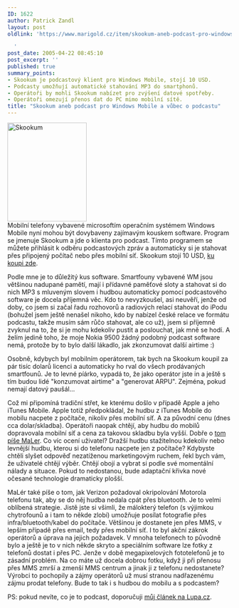 ```yaml
---
ID: 1622
author: Patrick Zandl
layout: post
oldlink: 'https://www.marigold.cz/item/skookum-aneb-podcast-pro-windows-mobile-a-vubec-o-podcastu

  '
post_date: 2005-04-22 08:45:10
post_excerpt: ''
published: true
summary_points:
- Skookum je podcastový klient pro Windows Mobile, stojí 10 USD.
- Podcasty umožňují automatické stahování MP3 do smartphonů.
- Operátoři by mohli Skookum nabízet pro zvýšení datové spotřeby.
- Operátoři omezují přenos dat do PC mimo mobilní sítě.
title: "Skookum aneb podcast pro Windows Mobile a vůbec o podcastu"
---
```


<div class="rightbox"><img src="/wp-content/uploads/20050422-Skookum.jpg" alt="Skookum" width="178" height="222" /></div>Mobilní telefony vybavené microsoftím operačním systémem Windows Mobile nyní mohou být dovybaveny zajímavým kouskem software. Program se jmenuje Skookum a jde o klienta pro podcast. Tímto programem se můžete přihlásit k odběru podcastových zpráv a automaticky si je stahovat přes připojený počítač nebo přes mobilní síť. Skookum stojí 10 USD, <a href="http://www.smartphone.net/software_detail.asp?id=1401&amp;associateid=280">ku koupi zde</a>.</p>

<p>Podle mne je to důležitý kus software. Smartfouny vybavené WM jsou většinou nadupané pamětí, mají i přídavné paměťové sloty a stahovat si do nich MP3 s mluveným slovem i hudbou automaticky pomocí podcastového software je docela příjemná věc. Kdo to nevyzkoušel, asi neuvěří, jenže od doby, co jsem si začal řadu rozhovorů a radiových relací stahovat do iPodu (bohužel jsem ještě nenašel nikoho, kdo by nabízel české relace ve formátu podcastu, takže musím sám růčo stahovat, ale co už), jsem si příjemně zvyknul na to, že si je mohu kdekoliv pustit a poslouchat, jak mně se hodí. A želím jedině toho, že moje Nokia 9500 žádný podobný podcast software nemá, protože by to bylo další lákadlo, jak zkonzumovat další airtime :)</p>

<p>Osobně, kdybych byl mobilním operátorem, tak bych na Skookum koupil za pár tisíc dolarů licenci a automaticky ho rval do všech prodávaných smartfounů. Je to levné píárko, vypadá to, že jako operátor jste in a ještě s tím budou lidé "konzumovat airtime" a "generovat ARPU". Zejména, pokud nemají datový paušál...</p>

<p>Což mi připomíná tradiční střet, ke kterému došlo v případě Apple a jeho iTunes Mobile. Apple totiž předpokládal, že hudbu z iTunes Mobile do mobilu nacpete z počítače, nikoliv přes mobilní síť. A za původní cenu (dnes cca dolar/skladba). Operátoři naopak chtějí, aby hudbu do mobilů dopravovala mobilní síť a cena za takovou skladbu byla vyšší. Dobře o <a href="http://www.maler.cz/index.php?id=423">tom píše MaLer</a>. Co víc ocení uživatel? Dražší hudbu stažitelnou kdekoliv nebo levnější hudbu, kterou si do telefonu nacpete jen z počítače? Kdybyste chtěli slyšet odpověď nezatíženou marketingovým ruchem, řekl bych vám, že uživatelé chtějí výběr. Chtějí obojí a vybrat si podle své momentální nálady a situace. Pokud to nedostanou, bude adaptační křivka nové očesané technologie dramaticky plošší. </p>

<p>MaLér také píše o tom, jak Verizon požadoval okripolování Motorola telefonu tak, aby se do něj hudba nedala cpát přes bluetooth. Je to velmi oblíbená strategie. Jistě jste si všimli, že málokterý telefon (s výjimkou chytrofounů a i tam to někde zlobí) umožňuje posílat fotografie přes infra/bluetooth/kabel do počítače. Většinou je dostanete jen přes MMS, v lepším případě přes email, tedy přes mobilní síť. I to byl akční zákrok operátorů a úprava na jejich požadavek. V mnoha telefonech to původně bylo a ještě je to v nich někde skryto a speciálním software lze fotky  z telefonů dostat i přes PC. Jenže v době megapixelových fototelefonů je to zásadní problém. Na co máte už docela dobrou fotku, když ji při přenosu přes MMS zmrší a zmenší MMS centrum a jinak ji z telefonu nedostanete? Výrobci to pochopily a zájmy operátorů už musí stranou nadřazenému zájmu prodat telefony. Bude to tak i s hudbou do mobilu a s podcastem?</p>

<p>PS: pokud nevíte, co je to podcast, doporučuji <a href="http://www.lupa.cz/clanek.php3?show=4002">můj článek na Lupa.cz</a>.
</p>